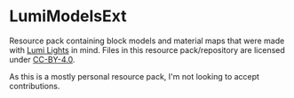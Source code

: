 # LumiModelsExt
Resource pack containing block models and material maps that were made with [Lumi Lights](https://github.com/spiralhalo/Lumi) in mind.
Files in this resource pack/repository are licensed under [CC-BY-4.0](https://creativecommons.org/licenses/by/4.0/).

As this is a mostly personal resource pack, I'm not looking to accept contributions.
